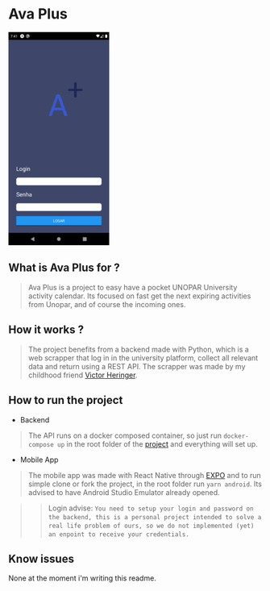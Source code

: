 # Ava Plus

<img src="/readme-assets/app-gif-avaplus.gif" alt="AvaPlus App image" width="200" />

## What is Ava Plus for ?

> Ava Plus is a project to easy have a pocket UNOPAR University activity calendar. Its focused on fast get the next expiring activities from Unopar,
> and of course the incoming ones.

## How it works ?

> The project benefits from a backend made with Python, which is a web scrapper that log in in the university platform, collect all relevant data and
> return using a REST API. The scrapper was made by my childhood friend [Victor Heringer](https://github.com/victorheringer).

## How to run the project

- Backend

> The API runs on a docker composed container, so just run `docker-compose up` in the root folder of the
> [project](https://github.com/victorheringer/ava-api) and everything will set up.

- Mobile App

> The mobile app was made with React Native through [EXPO](https://expo.dev/) and to run simple clone or fork the project, in the root folder run
> `yarn android`. Its advised to have Android Studio Emulator already opened.

> > Login advise:
> > `You need to setup your login and password on the backend, this is a personal project intended to solve a real life problem of ours, so we do not implemented (yet) an enpoint to receive your credentials.`

## Know issues

None at the moment i'm writing this readme.
